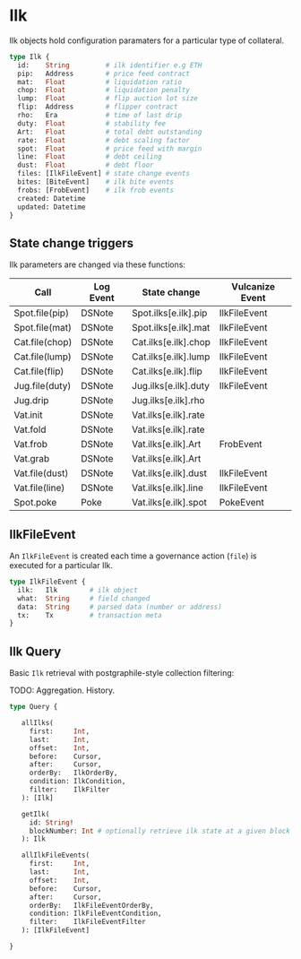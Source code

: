 # Ilk

Ilk objects hold configuration paramaters for a particular type of collateral.

```graphql
type Ilk {
  id:    String         # ilk identifier e.g ETH
  pip:   Address        # price feed contract
  mat:   Float          # liquidation ratio
  chop:  Float          # liquidation penalty
  lump:  Float          # flip auction lot size
  flip:  Address        # flipper contract
  rho:   Era            # time of last drip
  duty:  Float          # stability fee
  Art:   Float          # total debt outstanding
  rate:  Float          # debt scaling factor
  spot:  Float          # price feed with margin
  line:  Float          # debt ceiling
  dust:  Float          # debt floor
  files: [IlkFileEvent] # state change events
  bites: [BiteEvent]    # ilk bite events
  frobs: [FrobEvent]    # ilk frob events
  created: Datetime
  updated: Datetime
}
```

## State change triggers

Ilk parameters are changed via these functions:

| Call           | Log Event | State change         | Vulcanize Event |
| -------------- | --------- | -------------------- | --------------- |
| Spot.file(pip) | DSNote    | Spot.ilks[e.ilk].pip | IlkFileEvent |
| Spot.file(mat) | DSNote    | Spot.ilks[e.ilk].mat | IlkFileEvent |
| Cat.file(chop) | DSNote    | Cat.ilks[e.ilk].chop | IlkFileEvent |
| Cat.file(lump) | DSNote    | Cat.ilks[e.ilk].lump | IlkFileEvent |
| Cat.file(flip) | DSNote    | Cat.ilks[e.ilk].flip | IlkFileEvent |
| Jug.file(duty) | DSNote    | Jug.ilks[e.ilk].duty | IlkFileEvent |
| Jug.drip       | DSNote    | Jug.ilks[e.ilk].rho  |              |
| Vat.init       | DSNote    | Vat.ilks[e.ilk].rate |              |
| Vat.fold       | DSNote    | Vat.ilks[e.ilk].rate |              |
| Vat.frob       | DSNote    | Vat.ilks[e.ilk].Art  | FrobEvent    |
| Vat.grab       | DSNote    | Vat.ilks[e.ilk].Art  |              |
| Vat.file(dust) | DSNote    | Vat.ilks[e.ilk].dust | IlkFileEvent |
| Vat.file(line) | DSNote    | Vat.ilks[e.ilk].line | IlkFileEvent |
| Spot.poke      | Poke      | Vat.ilks[e.ilk].spot | PokeEvent    |

## IlkFileEvent

An `IlkFileEvent` is created each time a governance action (`file`) is executed
for a particular Ilk.

```graphql
type IlkFileEvent {
  ilk:   Ilk        # ilk object
  what:  String     # field changed
  data:  String     # parsed data (number or address)
  tx:    Tx         # transaction meta
}
```

## Ilk Query

Basic `Ilk` retrieval with postgraphile-style collection filtering:

TODO: Aggregation. History.

```graphql
type Query {

   allIlks(
     first:     Int,
     last:      Int,
     offset:    Int,
     before:    Cursor,
     after:     Cursor,
     orderBy:   IlkOrderBy,
     condition: IlkCondition,
     filter:    IlkFilter
   ): [Ilk]

   getIlk(
     id: String!
     blockNumber: Int # optionally retrieve ilk state at a given block height
   ): Ilk

   allIlkFileEvents(
     first:     Int,
     last:      Int,
     offset:    Int,
     before:    Cursor,
     after:     Cursor,
     orderBy:   IlkFileEventOrderBy,
     condition: IlkFileEventCondition,
     filter:    IlkFileEventFilter
   ): [IlkFileEvent]

}
```
